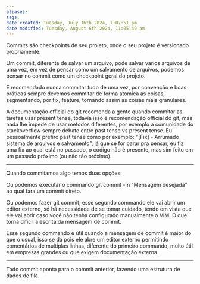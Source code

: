 ```yaml
---
aliases: 
tags: 
date created: Tuesday, July 16th 2024, 7:07:51 pm
date modified: Tuesday, August 6th 2024, 11:05:49 am
---
```

Commits são checkpoints de seu projeto, onde o seu projeto é versionado propriamente.

Um commit, diferente de salvar um arquivo, pode salvar varios arquivos de uma vez, em vez de pensar como um salvamento de arquivos, podemos pensar no commit como um checkpoint geral do projeto.

É recomendado nunca commitar tudo de uma vez, por convenção e boas práticas sempre devemos commitar de forma atomica as coisas, segmentando, por fix, feature, tornando assim as coisas mais granulares.

A documentação official do git recomenda a gente quando commitar as tarefas usar present tense, todavia isso é recomendação official do git, mas nada lhe impede de usar metodos diferentes, por exemplo a comunidade do stackoverflow sempre debate entre past tense vs present tense. Eu pessoalmente prefiro past tense como por exemplo: "[Fix] - Arrumado sistema de arquivos e salvamento", já que se for parar pra pensar, eu fiz uma fix ao qual está no passado, o código não é presente, mas sim feito em um passado próximo (ou não tão próximo).

---

Quando commitamos algo temos duas opções:

Ou podemos executar o commando git commit -m "Mensagem desejada" ao qual fara um commit direto.

Ou podemos fazer git commit, esse segundo commando ele vai abrir um editor externo, só há necessidade de se tomar cuidado, tendo em vista que ele vai abrir caso você não tenha configurado manualmente o VIM. O que torna díficil a escrita da mensagem de commit.

Esse segundo commando é útil quando a mensagem de commit é maior do que o usual, isso se dá pois ele abre um editor externo permitindo comentários de multiplas linhas, diferente do primeiro commando, muito útil em empresas grandes ou que exigem documentação externa.

---

Todo commit aponta para o commit anterior, fazendo uma estrutura de dados de fila.